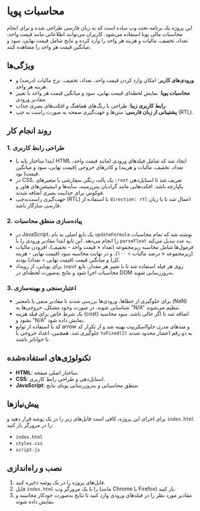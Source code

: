 # محاسبات پویا

این پروژه یک برنامه تحت وب ساده است که به زبان فارسی طراحی شده و برای انجام محاسبات مالی پویا استفاده می‌شود. کاربران می‌توانند اطلاعاتی مانند قیمت واحد، تعداد، تخفیف، مالیات و هزینه هر واحد را وارد کرده و نتایج شامل قیمت نهایی، سود و میانگین قیمت هر واحد را مشاهده کنند.

## ویژگی‌ها
- **ورودی‌های کاربر**: امکان وارد کردن قیمت واحد، تعداد، تخفیف، نرخ مالیات (درصد) و هزینه هر واحد.
- **محاسبات پویا**: نمایش لحظه‌ای قیمت نهایی، سود و میانگین قیمت هر واحد با تغییر مقادیر ورودی.
- **رابط کاربری زیبا**: طراحی با رنگ‌های هماهنگ و افکت‌های بصری جذاب.
- **پشتیبانی از زبان فارسی**: متن‌ها و جهت‌گیری صفحه به صورت راست به چپ (RTL).

## روند انجام کار

### 1. طراحی رابط کاربری
  - ابتدا ساختار پایه با HTML ایجاد شد که شامل فیلدهای ورودی (مانند قیمت واحد، تعداد، تخفیف، مالیات و هزینه) و کادرهای خروجی (قیمت نهایی، سود و میانگین قیمت) بود.
  - در CSS، یک پالت رنگی سفارشی با متغیرهای `:root` تعریف شد تا استایل‌دهی یکپارچه باشد. افکت‌هایی مانند گرادیان پس‌زمینه، سایه‌ها و انیمیشن‌های هاور و فوکوس برای جذابیت بصری اضافه شدند.
  - جهت‌گیری راست‌به‌چپ (RTL) با استفاده از `direction: rtl` اعمال شد تا با زبان فارسی سازگار باشد.

### 2. پیاده‌سازی منطق محاسبات
  - در JavaScript، یک تابع اصلی به نام `updateFormula` نوشته شد که تمام محاسبات را انجام می‌دهد. این تابع ابتدا مقادیر ورودی را با `parseFloat` به عدد تبدیل می‌کند.
  - فرمول‌ها شامل محاسبه زیرمجموعه (تعداد × قیمت واحد - تخفیف)، افزودن مالیات (زیرمجموعه × درصد مالیات ÷ ۱۰۰)، و در نهایت محاسبه سود (قیمت نهایی - هزینه کل) و میانگین قیمت (قیمت نهایی ÷ تعداد) بودند.
  - برای پویایی، از رویداد `input` روی هر فیلد استفاده شد تا با تغییر هر مقدار، تابع محاسبات اجرا شود و نتایج به‌صورت لحظه‌ای در DOM به‌روزرسانی شوند.

### 3. اعتبارسنجی و بهینه‌سازی
  - برای جلوگیری از خطاها، ورودی‌ها بررسی شدند تا مقادیر منفی یا نامعتبر (NaN) شناسایی شوند. در صورت وجود مشکل، خروجی‌ها به "N/A" تنظیم می‌شوند.
  - یک شرط خاص برای فیلد هزینه (cost) اضافه شد تا اگر خالی باشد، سود محاسبه نشود و "N/A" نمایش داده شود.
  - کد با استفاده از توابع arrow و متدهای مدرن جاوااسکریپت بهینه شد و از تکرار کد جلوگیری شد. همچنین، اعداد خروجی با `toFixed(2)` به دو رقم اعشار محدود شدند تا خواناتر باشند.


## تکنولوژی‌های استفاده‌شده
- **HTML**: ساختار اصلی صفحه.
- **CSS**: استایل‌دهی و طراحی رابط کاربری.
- **JavaScript**: منطق محاسباتی و به‌روزرسانی پویای نتایج.

## پیش‌نیازها
برای اجرای این پروژه، کافی است فایل‌های زیر را در یک پوشه قرار دهید و `index.html` را در مرورگر باز کنید:
- `index.html`
- `styles.css`
- `script.js`

## نصب و راه‌اندازی
1. فایل‌های پروژه را در یک پوشه ذخیره کنید.
2. فایل `index.html` را با یک مرورگر وب (مانند Chrome یا Firefox) باز کنید.
3. مقادیر مورد نظر را در فیلدهای ورودی وارد کنید تا نتایج به‌صورت خودکار محاسبه و نمایش داده شوند.
